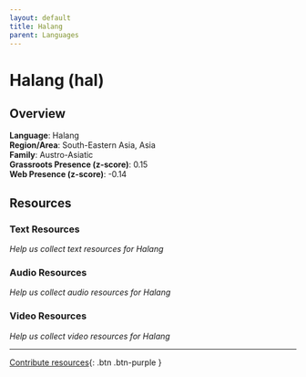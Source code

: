 ```yaml
---
layout: default
title: Halang
parent: Languages
---
```


# Halang (hal)

## Overview

**Language**: Halang  
**Region/Area**: South-Eastern Asia, Asia  
**Family**: Austro-Asiatic  
**Grassroots Presence (z-score)**: 0.15  
**Web Presence (z-score)**: -0.14  

## Resources

### Text Resources
*Help us collect text resources for Halang*

### Audio Resources
*Help us collect audio resources for Halang*

### Video Resources
*Help us collect video resources for Halang*

---

[Contribute resources](https://forms.office.com/e/1SfLJx3u1r){: .btn .btn-purple }
